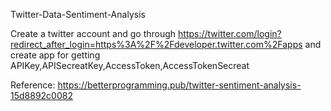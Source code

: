 Twitter-Data-Sentiment-Analysis

Create a twitter account and go through  https://twitter.com/login?redirect_after_login=https%3A%2F%2Fdeveloper.twitter.com%2Fapps and create app for getting APIKey,APISecreatKey,AccessToken,AccessTokenSecreat


Reference: https://betterprogramming.pub/twitter-sentiment-analysis-15d8892c0082

